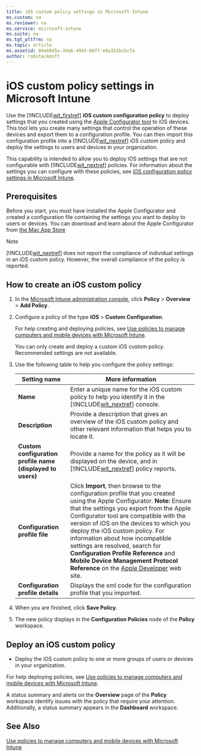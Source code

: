 ```yaml
---
title: iOS custom policy settings in Microsoft Intune
ms.custom: na
ms.reviewer: na
ms.service: microsoft-intune
ms.suite: na
ms.tgt_pltfrm: na
ms.topic: article
ms.assetid: 04e60d5a-3da6-4943-b6ff-e6a331bcbcfa
author: robstackmsft
---
```

# iOS custom policy settings in Microsoft Intune
Use the [!INCLUDE[wit_firstref](./includes/wit_firstref_md.md)] **iOS custom configuration policy** to deploy settings that you created using the [Apple Configurator tool](https://itunes.apple.com/us/app/apple-configurator/id434433123?mt=12) to iOS devices. This tool lets you create many settings that control the operation of these devices and export them to a configuration profile. You can then import this configuration profile into a [!INCLUDE[wit_nextref](./includes/wit_nextref_md.md)] iOS custom policy and deploy the settings to users and devices in your organization.

This capability is intended to allow you to deploy iOS settings that are not configurable with [!INCLUDE[wit_nextref](./includes/wit_nextref_md.md)] policies. For information about the settings you can configure with these policies, see [iOS configuration policy settings in Microsoft Intune](ios-configuration-policy-settings-in-microsoft-intune.md).

## Prerequisites
Before you start, you must have installed the Apple Configurator and created a configuration file containing the settings you want to deploy to users or devices. You can download and learn about the Apple Configurator from [the Mac App Store](https://itunes.apple.com/us/app/apple-configurator/id434433123?mt=12)

> [!NOTE]
> [!INCLUDE[wit_nextref](./includes/wit_nextref_md.md)] does not report the compliance of individual settings in an iOS custom policy. However, the overall compliance of the policy is reported.

## How to create an iOS custom policy

1.  In the [Microsoft Intune administration console](https://manage.microsoft.com), click **Policy** &gt; **Overview** &gt; **Add Policy**.

2.  Configure a policy of the type **iOS** &gt; **Custom Configuration**.

    For help creating and deploying policies, see [Use policies to manage computers and mobile devices with Microsoft Intune](use-policies-to-manage-computers-and-mobile-devices-with-microsoft-intune.md).

    You can only create and deploy a custom iOS custom policy. Recommended settings are not available.

3.  Use the following table to help you configure the policy settings:

    |Setting name|More information|
    |----------------|--------------------|
    |**Name**|Enter a unique name for the iOS custom policy to help you identify it in the [!INCLUDE[wit_nextref](./includes/wit_nextref_md.md)] console.|
    |**Description**|Provide a description that gives an overview of the iOS custom policy and other relevant information that helps you to locate it.|
    |**Custom configuration profile name (displayed to users)**|Provide a name for the policy as it will be displayed on the device, and in [!INCLUDE[wit_nextref](./includes/wit_nextref_md.md)] policy reports.|
    |**Configuration profile file**|Click **Import**, then browse to the configuration profile that you created using the Apple Configurator. **Note:** Ensure that the settings you export from the Apple Configurator tool are compatible with the version of iOS on the devices to which you deploy the iOS custom policy. For information about how incompatible settings are resolved, search for **Configuration Profile Reference** and **Mobile Device Management Protocol Reference** on the [Apple Developer](https://developer.apple.com/) web site.|
    |**Configuration profile details**|Displays the xml code for the configuration profile that you imported.|

4.  When you are finished, click **Save Policy**.

5.  The new policy displays in the **Configuration Policies** node of the **Policy** workspace.

## Deploy an iOS custom policy

-   Deploy the iOS custom policy to one or more groups of users or devices in your organization.

For help deploying policies, see [Use policies to manage computers and mobile devices with Microsoft Intune](use-policies-to-manage-computers-and-mobile-devices-with-microsoft-intune.md).

A status summary and alerts on the **Overview** page of the **Policy** workspace identify issues with the policy that require your attention. Additionally, a status summary appears in the **Dashboard** workspace.

## See Also
[Use policies to manage computers and mobile devices with Microsoft Intune](use-policies-to-manage-computers-and-mobile-devices-with-microsoft-intune.md)

